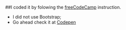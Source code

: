 ##I coded it by folowing the [freeCodeCamp](https://www.freecodecamp.org/learn/responsive-web-design/responsive-web-design-projects/build-a-tribute-page) instruction.
 * I did not use Bootstrap;
 * Go ahead check it at [Codepen](https://codepen.io/SerenaJiang/full/gOgGbdQ)



